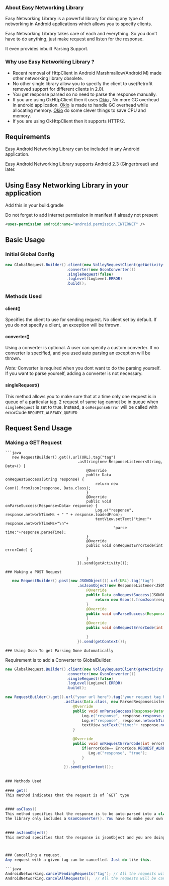 
### About Easy Networking Library

Easy Networking Library is a powerful library for doing any type of networking in Android applications which allows you to specify clients.

Easy Networking Library takes care of each and everything. So you don't have to do anything, just make request and listen for the response.

It even provides inbuilt Parsing Support.

### Why use Easy Networking Library ?
* Recent removal of HttpClient in Android Marshmallow(Android M) made other networking library obsolete.
* No other single library allow you to specify the client to use(Retrofit removed support for different clients in 2.0).
* You get response parsed so no need to parse the response manually.
* If you are using OkHttpClient then it uses [Okio](https://github.com/square/okio) , No more GC overhead in android application.
  [Okio](https://github.com/square/okio) is made to handle GC overhead while allocating memory.
  [Okio](https://github.com/square/okio) do some clever things to save CPU and memory.
* If you are using OkHttpClient then it supports HTTP/2.  

## Requirements

Easy Android Networking Library can be included in any Android application. 

Easy Android Networking Library supports Android 2.3 (Gingerbread) and later. 

## Using Easy Networking Library in your application

Add this in your build.gradle

Do not forget to add internet permission in manifest if already not present
```xml
<uses-permission android:name="android.permission.INTERNET" />
```
## Basic Usage

### Initial Global Config

```java
new GlobalRequest.Builder().client(new VolleyRequestClient(getActivity()))
                           .converter(new GsonConverter())
                           .singleRequest(false)
                           .logLevel(LogLevel.ERROR)
                           .build();
```

### Methods Used

#### client()
Specifies the client to use for sending request. No client set by default. If you do not specify a client, an exception will be thrown.

#### converter()
Using a converter is optional. A user can specify a custom converter. If no converter is specified, and you used auto parsing an exception will be thrown.

*Note:* Converter is required when you dont want to do the parsing yourself. If you want to parse yourself, adding a converter is not necessary.

#### singleRequest()
This method allows you to make sure that at a time only one request is in queue of a particular tag.
2 request of same tag cannot be in queue when `singleRequest` is set to true. Instead, a `onResponseError` will be called with errorCode `REQUEST_ALREADY_QUEUED`

## Request Send Usage


### Making a GET Request
```
```java
   new RequestBuilder().get().url(URL).tag("tag")
                                .asString(new ResponseListener<String, Data>() {
                                    @Override
                                    public Data onRequestSuccess(String response) {
                                        return new Gson().fromJson(response, Data.class);
                                    }
                                    @Override
                                    public void onParseSuccess(Response<Data> response) {
                                        Log.e("response", response.networkTimeMs + " " + response.loadedFrom);
                                        textView.setText("time:"+ response.networkTimeMs+"\n"+
                                                "parse time:"+response.parseTime);
                                    }
                                    @Override
                                    public void onRequestErrorCode(int errorCode) {

                                    }
                                }).send(getActivity());         

### Making a POST Request
```
```java  
   new RequestBuilder().post(new JSONObject()).url(URL).tag("tag")
                                .asJsonObject(new ResponseListener<JSONObject, Data>() {
                                    @Override
                                    public Data onRequestSuccess(JSONObject response) {
                                        return new Gson().fromJson(response.toString(), Data.class);
                                    }
                                    @Override
                                    public void onParseSuccess(Response<Data> response) {
                                    }
                                    @Override
                                    public void onRequestErrorCode(int errorCode) {

                                    }
                                }).send(getContext());
```

```
### Using Gson To get Parsing Done Automatically
```
Requirement is to add a Converter to GlobalBuilder.

```java  
new GlobalRequest.Builder().client(new VolleyRequestClient(getActivity()))
                           .converter(new GsonConverter())
                           .singleRequest(false)
                           .logLevel(LogLevel.ERROR)
                           .build();
```
```java  
new RequestBuilder().get().url("your url here").tag("your request tag here")
                          .asClass(Data.class, new ParsedResponseListener<JSONObject, Data>() {
                              @Override
                              public void onParseSuccess(Response<Data> response) {
                                  Log.e("response", response.response.getRestrictedBrand());
                                  Log.e("response", response.networkTimeMs + " " + response.loadedFrom);
                                  textView.setText("time:"+ response.networkTimeMs+"\n" + "parse time:"+response.parseTime);
                              }

                              @Override
                              public void onRequestErrorCode(int errorCode) {
                                  if(errorCode== ErrorCode.REQUEST_ALREADY_QUEUED){
                                     Log.e("response", "true");
                                  }
                              }
                          }).send(getContext());
                      
               
### Methods Used
 
#### get()
This method indicates that the request is of `GET` type
 
 
#### asClass()
This method specifies that the response is to be auto-parsed into a class with the converter specified in the global request builder 
the library only includes a GsonConverter(). You have to make your own if you want to use any other auto parsing lib other than Gson
 
 
#### asJsonObject()
This method specifies that the response is jsonObject and you are doing the parsing yourself



### Cancelling a request.
Any request with a given tag can be cancelled. Just do like this.

```java
AndroidNetworking.cancelPendingRequests("tag"); // All the requests with the given tag will be cancelled.
AndroidNetworking.cancelAllRequests();  // All the requests will be cancelled.  
```
